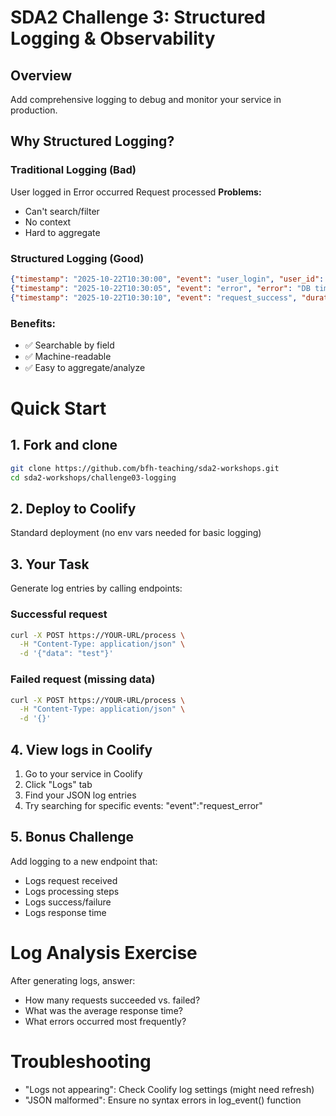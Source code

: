 # SDA2 Challenge 3: Structured Logging & Observability

## Overview
Add comprehensive logging to debug and monitor your service in production.

## Why Structured Logging?

### Traditional Logging (Bad)
User logged in Error occurred Request processed
**Problems:** 
- Can't search/filter
- No context
- Hard to aggregate

### Structured Logging (Good)
```json
{"timestamp": "2025-10-22T10:30:00", "event": "user_login", "user_id": "123"}
{"timestamp": "2025-10-22T10:30:05", "event": "error", "error": "DB timeout"}
{"timestamp": "2025-10-22T10:30:10", "event": "request_success", "duration_ms": 45}
```

### Benefits:

- ✅ Searchable by field
- ✅ Machine-readable
- ✅ Easy to aggregate/analyze

# Quick Start

## 1. Fork and clone 

```bash
git clone https://github.com/bfh-teaching/sda2-workshops.git
cd sda2-workshops/challenge03-logging
```

## 2. Deploy to Coolify
Standard deployment (no env vars needed for basic logging)

## 3. Your Task

Generate log entries by calling endpoints:

### Successful request

```bash
curl -X POST https://YOUR-URL/process \
  -H "Content-Type: application/json" \
  -d '{"data": "test"}'
```

### Failed request (missing data)

```bash
curl -X POST https://YOUR-URL/process \
  -H "Content-Type: application/json" \
  -d '{}'
```

## 4. View logs in Coolify

1. Go to your service in Coolify
2. Click "Logs" tab
3. Find your JSON log entries
4. Try searching for specific events: "event":"request_error"

## 5. Bonus Challenge

Add logging to a new endpoint that:
- Logs request received
- Logs processing steps
- Logs success/failure
- Logs response time

# Log Analysis Exercise

After generating logs, answer:
- How many requests succeeded vs. failed?
- What was the average response time?
- What errors occurred most frequently?

# Troubleshooting
- "Logs not appearing": Check Coolify log settings (might need refresh) 
- "JSON malformed": Ensure no syntax errors in log_event() function
